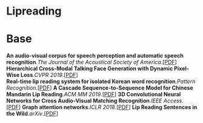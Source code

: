 # Lipreading

# Base
**An audio-visual corpus for speech perception and automatic speech recognition**.*The Journal of the Acoustical Society of America*.[[PDF](http://www.laslab.org/wp-content/uploads/an_audio-visual_corpus_for_speech_perception_and_automatic_speech_recognition.pdf)] \
**Hierarchical Cross-Modal Talking Face Generation with Dynamic Pixel-Wise Loss**.*CVPR 2019*.[[PDF](https://arxiv.org/pdf/1905.03820.pdf)] \
**Real-time lip reading system for isolated Korean word recognition**.*Pattern Recognition*.[[PDF]()]
**A Cascade Sequence-to-Sequence Model for Chinese Mandarin Lip Reading**.*ACM MM 2019*.[[PDF](https://arxiv.org/pdf/1908.04917.pdf)]
**3D Convolutional Neural Networks for Cross Audio-Visual Matching Recognition**.*IEEE Access*.[[PDF](https://arxiv.org/pdf/1706.05739.pdf)]
**Graph attention networks**.*ICLR 2018*.[[PDF](https://arxiv.org/pdf/1710.10903.pdf)]
**Lip Reading Sentences in the Wild**.*arXiv*.[[PDF](https://arxiv.org/pdf/1611.05358.pdf)]
